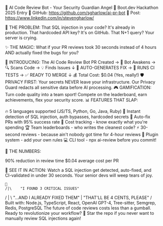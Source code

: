 ﻿🚨 AI Code Review Bot - Your Security Guardian Angel 🤖
Boot.dev Hackathon 2025 Entry
🔗 GitHub: https://github.com/sgharlow/ai-pr-bot
💬 Post: https://www.linkedin.com/in/stevengharlow/

🎯 THE PROBLEM:
That SQL injection in your code? It's already in production.
That hardcoded API key? It's on GitHub.
That N+1 query? Your server is crying.

✨ THE MAGIC:
What if your PR reviews took 30 seconds instead of 4 hours AND actually fixed the bugs for you?

🚀 INTRODUCING: The AI Code Review Bot
PR Created → 🤖 Bot Awakens → 🔍 Scans Code → 💡 Finds Issues
     ↓
🔧 AUTO-GENERATES FIX → 🧪 RUNS CI TESTS → ✅ READY TO MERGE
     ↓
💰 Total Cost: $0.04 (Yes, really!)
🛡️ PRIVACY FIRST: Your secrets NEVER leave your infrastructure. Our Privacy Guard redacts all sensitive data before AI processing.
🎮 GAMIFICATION: Turn code quality into a team sport! Compete on the leaderboard, earn achievements, flex your security score.
📊 FEATURES THAT SLAP:

🔥 5 languages supported (JS/TS, Python, Go, Java, Ruby)
🚨 Instant detection of SQL injection, auth bypasses, hardcoded secrets
🔧 Auto-fix PRs with 95% success rate
💸 Cost tracking - know exactly what you're spending
🏆 Team leaderboards - who writes the cleanest code?
⚡ 30-second reviews - because ain't nobody got time for 4-hour reviews
🔌 Plugin system - add your own rules
💻 CLI tool - npx ai-review before you commit!

🤯 THE NUMBERS:

90% reduction in review time
$0.04 average cost per PR

🎪 SEE IT IN ACTION:
Watch a SQL injection get detected, auto-fixed, and CI-validated in under 30 seconds. Your senior devs will weep tears of joy.

    🤖
    /|\    "I FOUND 3 CRITICAL ISSUES"
   / | \   "...AND I ALREADY FIXED THEM"
     |     "THAT'LL BE 4 CENTS, PLEASE"
    / \
Built with: Node.js, TypeScript, React, OpenAI GPT-4, Tree-sitter, Semgrep, Redis, PostgreSQL
The future of code reviews costs less than a gumball. Ready to revolutionize your workflow?
🌟 Star the repo if you never want to manually review SQL injections again!
